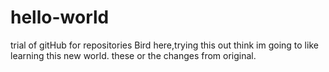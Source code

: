 # hello-world
trial  of gitHub for repositories
Bird here,trying this out think im going to like learning this new world.
these or the changes from original.
